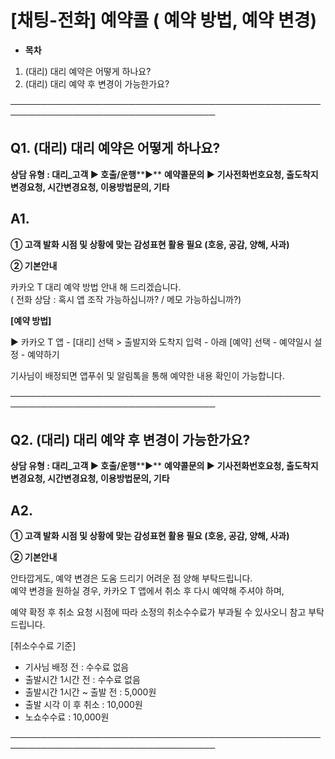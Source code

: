 # [채팅-전화] 예약콜 ( 예약 방법, 예약 변경)

* **목차**

1. (대리) 대리 예약은 어떻게 하나요?
2. (대리) 대리 예약 후 변경이 가능한가요?

───────────────────────────────────────────────────────────────────────────────────

**Q1. (대리) 대리 예약은 어떻게 하나요?**
----------------------------

**상담 유형 : 대리\_고객 ▶ 호출/운행****▶** **예약콜문의 ▶ 기사전화번호요청, 출도착지변경요청, 시간변경요청, 이용방법문의, 기타**

**A1.**
-------

****① 고객 발화 시점 및 상황에 맞는 감성표현 활용 필요 (호응, 공감, 양해, 사과)****

**② 기본안내**

카카오 T 대리 예약 방법 안내 해 드리겠습니다.   
( 전화 상담 : 혹시 앱 조작 가능하십니까? / 메모 가능하십니까?)

**[예약 방법]**

▶ 카카오 T 앱 - [대리] 선택 > 출발지와 도착지 입력 - 아래 [예약] 선택 - 예약일시 설정 - 예약하기

기사님이 배정되면 앱푸쉬 및 알림톡을 통해 예약한 내용 확인이 가능합니다.

───────────────────────────────────────────────────────────────────────────────────

**Q2. (대리) 대리 예약 후 변경이 가능한가요?**
-------------------------------

**상담 유형 : 대리\_고객 ▶ 호출/운행****▶** **예약콜문의 ▶ 기사전화번호요청, 출도착지변경요청, 시간변경요청, 이용방법문의, 기타**

**A2.**
-------

****① 고객 발화 시점 및 상황에 맞는 감성표현 활용 필요 (호응, 공감, 양해, 사과)****

**② 기본안내**

안타깝게도, 예약 변경은 도움 드리기 어려운 점 양해 부탁드립니다.   
예약 변경을 원하실 경우, 카카오 T 앱에서 취소 후 다시 예약해 주셔야 하며,

예약 확정 후 취소 요청 시점에 따라 소정의 취소수수료가 부과될 수 있사오니 참고 부탁드립니다.

[취소수수료 기준]

- 기사님 배정 전 : 수수료 없음  
- 출발시간 1시간 전 : 수수료 없음  
- 출발시간 1시간 ~ 출발 전 : 5,000원  
- 출발 시각 이 후 취소 : 10,000원  
- 노쇼수수료 : 10,000원

───────────────────────────────────────────────────────────────────────────────────